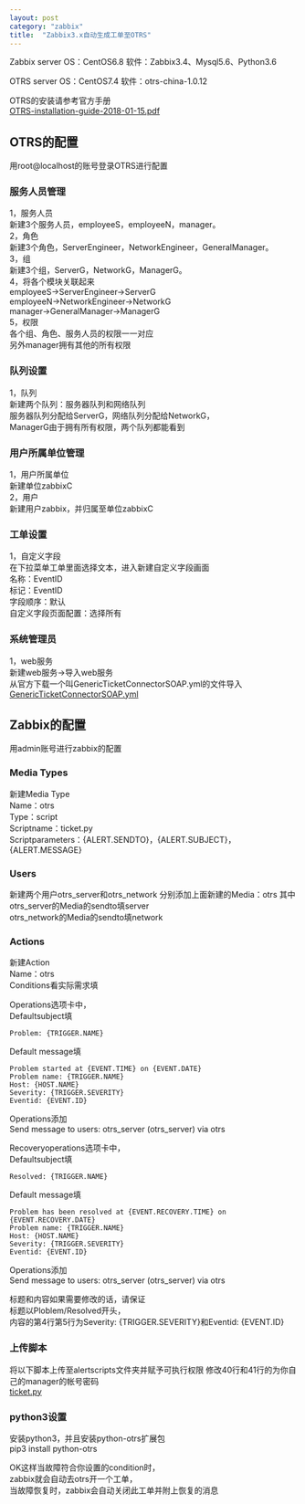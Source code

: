 ```yaml
---
layout: post
category: "zabbix"
title:  "Zabbix3.x自动生成工单至OTRS"
---
```


Zabbix server
OS：CentOS6.8
软件：Zabbix3.4、Mysql5.6、Python3.6

OTRS server
OS：CentOS7.4
软件：otrs-china-1.0.12

<!-- more -->
OTRS的安装请参考官方手册  
[OTRS-installation-guide-2018-01-15.pdf](http://www.dian-tong.com/downloads/Installation%20Manual/OTRS-installation-guide-2018-01-15.pdf.pdf)

## OTRS的配置
用root@localhost的账号登录OTRS进行配置  
### 服务人员管理  
1，服务人员  
新建3个服务人员，employeeS，employeeN，manager。  
2，角色  
新建3个角色，ServerEngineer，NetworkEngineer，GeneralManager。  
3，组  
新建3个组，ServerG，NetworkG，ManagerG。  
4，将各个模块关联起来  
employeeS->ServerEngineer->ServerG  
employeeN->NetworkEngineer->NetworkG  
manager->GeneralManager->ManagerG  
5，权限  
各个组、角色、服务人员的权限一一对应  
另外manager拥有其他的所有权限  

### 队列设置
1，队列  
新建两个队列：服务器队列和网络队列  
服务器队列分配给ServerG，网络队列分配给NetworkG，  
ManagerG由于拥有所有权限，两个队列都能看到

### 用户所属单位管理
1，用户所属单位  
新建单位zabbixC  
2，用户  
新建用户zabbix，并归属至单位zabbixC

### 工单设置
1，自定义字段  
在下拉菜单工单里面选择文本，进入新建自定义字段画面  
名称：EventID  
标记：EventID  
字段顺序：默认  
自定义字段页面配置：选择所有

### 系统管理员
1，web服务  
新建web服务->导入web服务  
从官方下载一个叫GenericTicketConnectorSOAP.yml的文件导入
[GenericTicketConnectorSOAP.yml](https://github.com/justbio/test/blob/GenericTicketConnectorSOAP.yml)

## Zabbix的配置
用admin账号进行zabbix的配置
### Media Types
新建Media Type  
Name：otrs  
Type：script  
Scriptname：ticket.py  
Scriptparameters：{ALERT.SENDTO}，{ALERT.SUBJECT}，{ALERT.MESSAGE}  

### Users
新建两个用户otrs_server和otrs_network
分别添加上面新建的Media：otrs
其中otrs_server的Media的sendto填server  
otrs_network的Media的sendto填network

### Actions
新建Action  
Name：otrs  
Conditions看实际需求填  

Operations选项卡中，  
Defaultsubject填  
```
Problem: {TRIGGER.NAME} 
```
Default message填
```
Problem started at {EVENT.TIME} on {EVENT.DATE}
Problem name: {TRIGGER.NAME}
Host: {HOST.NAME}
Severity: {TRIGGER.SEVERITY}
Eventid: {EVENT.ID}
```
Operations添加  
Send message to users: otrs_server (otrs_server) via otrs  

Recoveryoperations选项卡中，  
Defaultsubject填  
```
Resolved: {TRIGGER.NAME}
```
Default message填
```
Problem has been resolved at {EVENT.RECOVERY.TIME} on {EVENT.RECOVERY.DATE}
Problem name: {TRIGGER.NAME}
Host: {HOST.NAME}
Severity: {TRIGGER.SEVERITY}
Eventid: {EVENT.ID}
```
Operations添加  
Send message to users: otrs_server (otrs_server) via otrs  

标题和内容如果需要修改的话，请保证  
标题以Ploblem/Resolved开头，  
内容的第4行第5行为Severity: {TRIGGER.SEVERITY}和Eventid: {EVENT.ID}  

### 上传脚本
将以下脚本上传至alertscripts文件夹并赋予可执行权限
修改40行和41行的为你自己的manager的帐号密码  
[ticket.py](https://github.com/justbio/test/blob/ticket.py)

### python3设置
安装python3，并且安装python-otrs扩展包  
pip3 install python-otrs

OK这样当故障符合你设置的condition时，  
zabbix就会自动去otrs开一个工单，  
当故障恢复时，zabbix会自动关闭此工单并附上恢复的消息